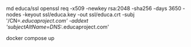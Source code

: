 md educa/ssl
openssl req -x509 -newkey rsa:2048 -sha256 -days 3650 -nodes -keyout ssl/educa.key -out ssl/educa.crt -subj '/CN=*.educaproject.com' -addext 'subjectAltName=DNS:*.educaproject.com'

docker compose up
